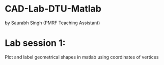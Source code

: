 # CAD-Lab-DTU-Matlab
by Saurabh Singh (PMRF Teaching Assistant)

# Lab session 1:
Plot and label geometrical shapes in matlab using coordinates of vertices
